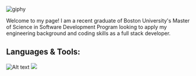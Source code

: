 ![giphy](https://user-images.githubusercontent.com/87158392/183985549-fb0cec10-ac97-4d44-b182-f2b93cede51a.gif)

<p>Welcome to my page! I am a recent graduate of Boston University's Master of Science in Software Development Program looking to apply my engineering background and coding skills as a full stack developer.</p>

<h2>Languages & Tools:</h2>
<img src="https://img.shields.io/badge/-Java-red?logo=react&logoColor=white&style=plastic" alt="Alt text" title="Optional title">

<img src="https://github-readme-stats.vercel.app/api/top-langs?username=atocon&layout=compact"/>
